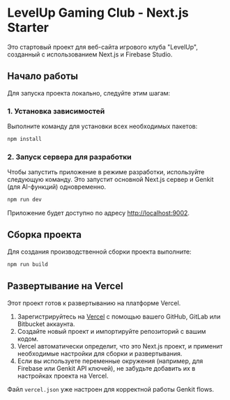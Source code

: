 # LevelUp Gaming Club - Next.js Starter

Это стартовый проект для веб-сайта игрового клуба "LevelUp", созданный с использованием Next.js и Firebase Studio.

## Начало работы

Для запуска проекта локально, следуйте этим шагам:

### 1. Установка зависимостей

Выполните команду для установки всех необходимых пакетов:

```bash
npm install
```

### 2. Запуск сервера для разработки

Чтобы запустить приложение в режиме разработки, используйте следующую команду. Это запустит основной Next.js сервер и Genkit (для AI-функций) одновременно.

```bash
npm run dev
```

Приложение будет доступно по адресу [http://localhost:9002](http://localhost:9002).

## Сборка проекта

Для создания производственной сборки проекта выполните:

```bash
npm run build
```

## Развертывание на Vercel

Этот проект готов к развертыванию на платформе Vercel.

1.  Зарегистрируйтесь на [Vercel](https://vercel.com/) с помощью вашего GitHub, GitLab или Bitbucket аккаунта.
2.  Создайте новый проект и импортируйте репозиторий с вашим кодом.
3.  Vercel автоматически определит, что это Next.js проект, и применит необходимые настройки для сборки и развертывания.
4.  Если вы используете переменные окружения (например, для Firebase или Genkit API ключей), не забудьте добавить их в настройках проекта на Vercel.

Файл `vercel.json` уже настроен для корректной работы Genkit flows.